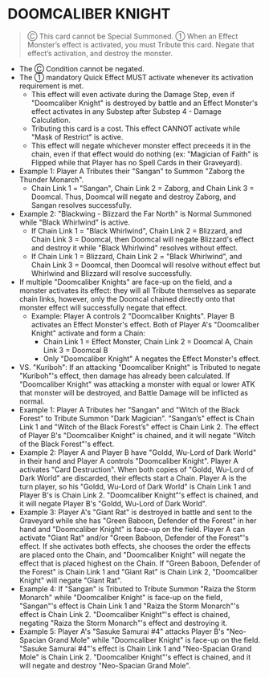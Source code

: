 
# DOOMCALIBER KNIGHT  
> Ⓒ This card cannot be Special Summoned. ① When an Effect Monster’s effect is activated, you must Tribute this card. Negate that effect’s activation, and destroy the monster.

*   The Ⓒ Condition cannot be negated.
*   The ① mandatory Quick Effect MUST activate whenever its activation requirement is met.
    *   This effect will even activate during the Damage Step, even if "Doomcaliber Knight" is destroyed by battle and an Effect Monster's effect activates in any Substep after Substep 4 - Damage Calculation.
    *   Tributing this card is a cost. This effect CANNOT activate while "Mask of Restrict" is active.
    *   This effect will negate whichever monster effect preceeds it in the chain, even if that effect would do nothing (ex: "Magician of Faith" is Flipped while that Player has no Spell Cards in their Graveyard).
*   Example 1: Player A Tributes their "Sangan" to Summon "Zaborg the Thunder Monarch".
    *   Chain Link 1 = "Sangan", Chain Link 2 = Zaborg, and Chain Link 3 = Doomcal. Thus, Doomcal will negate and destroy Zaborg, and Sangan resolves successfully.
*   Example 2: "Blackwing - Blizzard the Far North" is Normal Summoned while "Black Whirlwind" is active.
    *   If Chain Link 1 = "Black Whirlwind", Chain Link 2 = Blizzard, and Chain Link 3 = Doomcal, then Doomcal will negate Blizzard's effect and destroy it while "Black Whirlwind" resolves without effect.
    *   If Chain Link 1 = Blizzard, Chain Link 2 = "Black Whirlwind", and Chain Link 3 = Doomcal, then Doomcal will resolve without effect but Whirlwind and Blizzard will resolve successfully.
*   If multiple "Doomcaliber Knights" are face-up on the field, and a monster activates its effect: they will all Tribute themselves as separate chain links, however, only the Doomcal chained directly onto that monster effect will successfully negate that effect.
    *   Example: Player A controls 2 "Doomcaliber Knights". Player B activates an Effect Monster's effect. Both of Player A's "Doomcaliber Knight" activate and form a Chain:
        *   Chain Link 1 = Effect Monster, Chain Link 2 = Doomcal A, Chain Link 3 = Doomcal B
        *   Only "Doomcaliber Knight" A negates the Effect Monster's effect.
*   VS. "Kuriboh": If an attacking "Doomcaliber Knight" is Tributed to negate "Kuriboh"'s effect, then damage has already been calculated. If "Doomcaliber Knight" was attacking a monster with equal or lower ATK that monster will be destroyed, and Battle Damage will be inflicted as normal.
*   Example 1: Player A Tributes her "Sangan" and "Witch of the Black Forest" to Tribute Summon "Dark Magician". "Sangan’s" effect is Chain Link 1 and "Witch of the Black Forest’s" effect is Chain Link 2. The effect of Player B's "Doomcaliber Knight" is chained, and it will negate "Witch of the Black Forest"'s effect.
*   Example 2: Player A and Player B have "Goldd, Wu-Lord of Dark World" in their hand and Player A controls "Doomcaliber Knight". Player A activates "Card Destruction". When both copies of "Goldd, Wu-Lord of Dark World" are discarded, their effects start a Chain. Player A is the turn player, so his "Goldd, Wu-Lord of Dark World" is Chain Link 1 and Player B's is Chain Link 2. "Doomcaliber Knight"'s effect is chained, and it will negate Player B's "Goldd, Wu-Lord of Dark World".
*   Example 3: Player A's "Giant Rat" is destroyed in battle and sent to the Graveyard while she has "Green Baboon, Defender of the Forest" in her hand and "Doomcaliber Knight" is face-up on the field. Player A can activate "Giant Rat" and/or "Green Baboon, Defender of the Forest"'s effect. If she activates both effects, she chooses the order the effects are placed onto the Chain, and "Doomcaliber Knight" will negate the effect that is placed highest on the Chain. If "Green Baboon, Defender of the Forest" is Chain Link 1 and "Giant Rat" is Chain Link 2, "Doomcaliber Knight" will negate "Giant Rat".
*   Example 4: If "Sangan" is Tributed to Tribute Summon "Raiza the Storm Monarch" while "Doomcaliber Knight" is face-up on the field, "Sangan"'s effect is Chain Link 1 and "Raiza the Storm Monarch"'s effect is Chain Link 2. "Doomcaliber Knight"'s effect is chained, negating "Raiza the Storm Monarch"'s effect and destroying it.
*   Example 5: Player A's "Sasuke Samurai #4" attacks Player B's "Neo-Spacian Grand Mole" while "Doomcaliber Knight" is face-up on the field. "Sasuke Samurai #4"'s effect is Chain Link 1 and "Neo-Spacian Grand Mole" is Chain Link 2. "Doomcaliber Knight"'s effect is chained, and it will negate and destroy "Neo-Spacian Grand Mole".

  